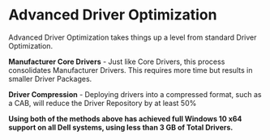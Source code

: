 # Advanced Driver Optimization

Advanced Driver Optimization takes things up a level from standard Driver Optimization.



**Manufacturer Core Drivers** - Just like Core Drivers, this process consolidates Manufacturer Drivers.  This requires more time but results in smaller Driver Packages.

**Driver Compression** - Deploying drivers into a compressed format, such as a CAB, will reduce the Driver Repository by at least 50%

**Using both of the methods above has achieved full Windows 10 x64 support on all Dell systems, using less than 3 GB of Total Drivers.**


